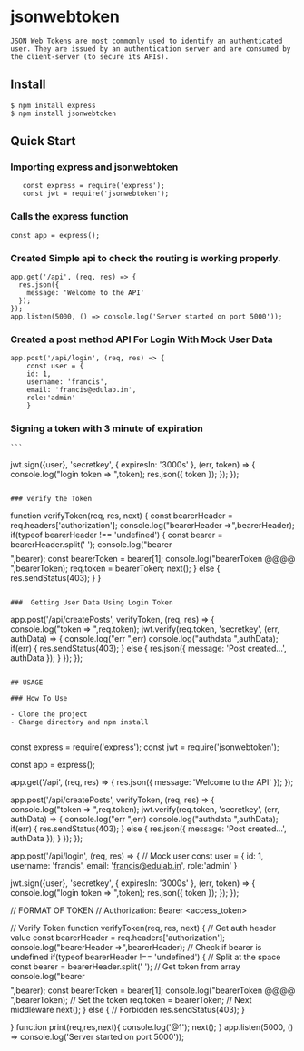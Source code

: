  
#  jsonwebtoken
    
    JSON Web Tokens are most commonly used to identify an authenticated user. They are issued by an authentication server and are consumed by the client-server (to secure its APIs). 

## Install
    
    $ npm install express
    $ npm install jsonwebtoken

## Quick Start

### Importing express and jsonwebtoken

```
   const express = require('express');
   const jwt = require('jsonwebtoken');
   ``` 
   
### Calls the express function   
```
const app = express();
```

### Created Simple api to check the routing is working properly.
```
app.get('/api', (req, res) => {
  res.json({
    message: 'Welcome to the API'
  });
});
app.listen(5000, () => console.log('Server started on port 5000'));
```
### Created  a post method API For Login With Mock User Data
```
app.post('/api/login', (req, res) => {
    const user = {
    id: 1, 
    username: 'francis',
    email: 'francis@edulab.in',
    role:'admin'
    }
```
 ###   Signing a token with 3 minute of expiration
    ```
jwt.sign({user}, 'secretkey', { expiresIn: '3000s' }, (err, token) => {
    console.log("login token => ",token);
    res.json({
      token
    });
 });
});
```

### verify the Token 
```
function verifyToken(req, res, next) {
    const bearerHeader = req.headers['authorization'];
  console.log("bearerHeader =>",bearerHeader);
  if(typeof bearerHeader !== 'undefined') {
    const bearer = bearerHeader.split(' ');
    console.log("bearer $$$$ ",bearer);
    const bearerToken = bearer[1];
    console.log("bearerToken @@@@ ",bearerToken);
    req.token = bearerToken;
    next();
    } else
    {
    res.sendStatus(403);
    }
 }
```

###  Getting User Data Using Login Token
```
app.post('/api/createPosts', verifyToken, (req, res) => {  
    console.log("token => ",req.token);
  jwt.verify(req.token, 'secretkey', (err, authData) => {
    console.log("err ",err)
    console.log("authdata ",authData);
    if(err) {
      res.sendStatus(403);
    } else {
      res.json({
        message: 'Post created...',
        authData
      });
    }
  });
});
```

## USAGE

### How To Use
 
- Clone the project
- Change directory and npm install
 
```
const express = require('express');
const jwt = require('jsonwebtoken');

const app = express();

app.get('/api', (req, res) => {
  res.json({
    message: 'Welcome to the API'
  });
});

app.post('/api/createPosts', verifyToken, (req, res) => {  
    console.log("token => ",req.token);
  jwt.verify(req.token, 'secretkey', (err, authData) => {
    console.log("err ",err)
    console.log("authdata ",authData);
    if(err) {
      res.sendStatus(403);
    } else {
      res.json({
        message: 'Post created...',
        authData
      });
    }
  });
});

app.post('/api/login', (req, res) => {
  // Mock user
  const user = {
    id: 1, 
    username: 'francis',
    email: 'francis@edulab.in',
    role:'admin'
  }

  jwt.sign({user}, 'secretkey', { expiresIn: '3000s' }, (err, token) => {
    console.log("login token => ",token);
    res.json({
      token
    });
  });
});

// FORMAT OF TOKEN
// Authorization: Bearer <access_token>

// Verify Token
function verifyToken(req, res, next) {
  // Get auth header value
  const bearerHeader = req.headers['authorization'];
  console.log("bearerHeader =>",bearerHeader);
  // Check if bearer is undefined
  if(typeof bearerHeader !== 'undefined') {
    // Split at the space
    const bearer = bearerHeader.split(' ');
    // Get token from array
    console.log("bearer $$$$ ",bearer);
    const bearerToken = bearer[1];
    console.log("bearerToken @@@@ ",bearerToken);
    // Set the token
    req.token = bearerToken;
    // Next middleware
    next();
  } else {
    // Forbidden
    res.sendStatus(403);
  }

}
function print(req,res,next){
    console.log('@1');
    next();
}
app.listen(5000, () => console.log('Server started on port 5000'));
```
